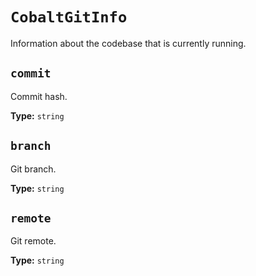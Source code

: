 # `CobaltGitInfo`

Information about the codebase that is currently running.

## `commit`

Commit hash.

**Type:** `string`

## `branch`

Git branch.

**Type:** `string`

## `remote`

Git remote.

**Type:** `string`
